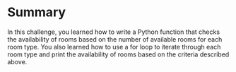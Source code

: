 # Summary

In this challenge, you learned how to write a Python function that checks the availability of rooms based on the number of available rooms for each room type. You also learned how to use a for loop to iterate through each room type and print the availability of rooms based on the criteria described above.
